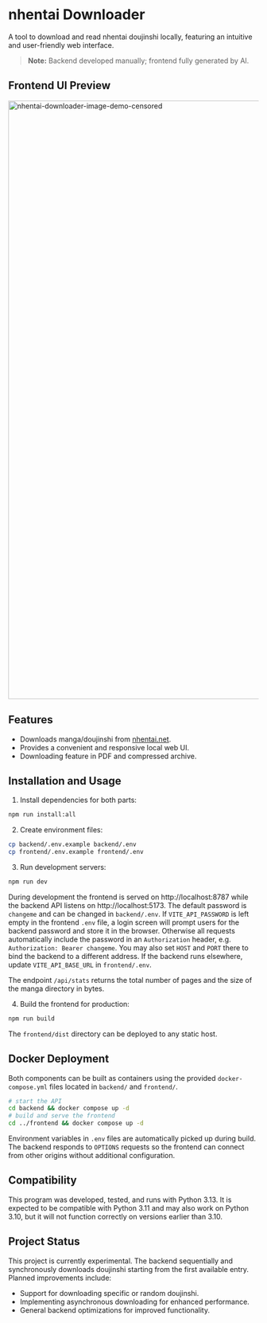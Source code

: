 # nhentai Downloader

A tool to download and read nhentai doujinshi locally, featuring an intuitive and user-friendly web interface.

> **Note:**
> Backend developed manually; frontend fully generated by AI.

## Frontend UI Preview


<img width="1202" alt="nhentai-downloader-image-demo-censored" src="https://github.com/user-attachments/assets/d2de2b38-03df-4d3c-a569-0ef76b9b2efa" />


## Features

* Downloads manga/doujinshi from [nhentai.net](https://nhentai.net).
* Provides a convenient and responsive local web UI.
* Downloading feature in PDF and compressed archive.

## Installation and Usage

1. Install dependencies for both parts:

```bash
npm run install:all
```

2. Create environment files:

```bash
cp backend/.env.example backend/.env
cp frontend/.env.example frontend/.env
```

3. Run development servers:

```bash
npm run dev
```

During development the frontend is served on http://localhost:8787 while the backend API listens on http://localhost:5173.
The default password is `changeme` and can be changed in `backend/.env`.
If `VITE_API_PASSWORD` is left empty in the frontend `.env` file, a login
screen will prompt users for the backend password and store it in the browser.
Otherwise all requests automatically include the password in an `Authorization`
header, e.g. `Authorization: Bearer changeme`.
You may also set `HOST` and `PORT` there to bind the backend to a different address.
If the backend runs elsewhere, update `VITE_API_BASE_URL` in `frontend/.env`.

The endpoint `/api/stats` returns the total number of pages and the size of the manga directory in bytes.

4. Build the frontend for production:

```bash
npm run build
```

The `frontend/dist` directory can be deployed to any static host.

## Docker Deployment

Both components can be built as containers using the provided `docker-compose.yml` files located in `backend/` and `frontend/`.

```bash
# start the API
cd backend && docker compose up -d
# build and serve the frontend
cd ../frontend && docker compose up -d
```

Environment variables in `.env` files are automatically picked up during build.
The backend responds to `OPTIONS` requests so the frontend can connect from
other origins without additional configuration.

## Compatibility

This program was developed, tested, and runs with Python 3.13. It is expected to be compatible with Python 3.11 and may also work on Python 3.10, but it will not function correctly on versions earlier than 3.10.

## Project Status

This project is currently experimental. The backend sequentially and synchronously downloads doujinshi starting from the first available entry. Planned improvements include:

* Support for downloading specific or random doujinshi.
* Implementing asynchronous downloading for enhanced performance.
* General backend optimizations for improved functionality.
